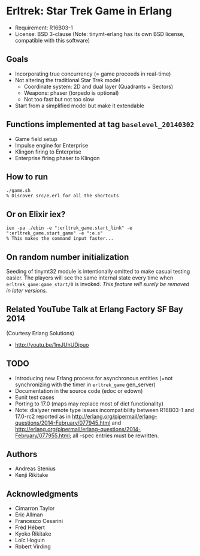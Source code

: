 # Erltrek: Star Trek Game in Erlang

* Requirement: R16B03-1
* License: BSD 3-clause (Note: tinymt-erlang has its own BSD license, compatible with this software)

## Goals

* Incorporating true concurrency (= game proceeds in real-time)
* Not altering the traditional Star Trek model
    * Coordinate system: 2D and dual layer (Quadrants + Sectors)
    * Weapons: phaser (torpedo is optional)
    * Not too fast but not too slow
* Start from a simplified model but make it extendable

## Functions implemented at tag `baselevel_20140302`

* Game field setup
* Impulse engine for Enterprise
* Klingon firing to Enterprise
* Enterprise firing phaser to Klingon

## How to run

    ./game.sh
    % Discover src/e.erl for all the shortcuts

## Or on Elixir iex?

    iex -pa ./ebin -e ":erltrek_game.start_link" -e ":erltrek_game.start_game" -e ":e.s"
    % This makes the command input faster...

## On random number initialization

Seeding of tinymt32 module is intentionally omitted to make casual testing
easier. The players will see the same internal state every time when
`erltrek_game:game_start/0` is invoked.  *This feature will surely be removed
in later versions.*

## Related YouTube Talk at Erlang Factory SF Bay 2014

(Courtesy Erlang Solutions)

* <http://youtu.be/1mJUhUDipuo>

## TODO

* Introducing new Erlang process for asynchronous entities (=not synchronizing with the timer in `erltrek_game` gen\_server)
* Documentation in the source code (edoc or edown)
* Eunit test cases
* Porting to 17.0 (maps may replace most of dict functionality)
* Note: dialyzer remote type issues incompatibility between R16B03-1 and 17.0-rc2 reported as in
<http://erlang.org/pipermail/erlang-questions/2014-February/077945.html> and <http://erlang.org/pipermail/erlang-questions/2014-February/077955.html>; all -spec entries must be rewritten.

## Authors

* Andreas Stenius
* Kenji Rikitake

## Acknowledgments

* Cimarron Taylor
* Eric Allman
* Francesco Cesarini
* Fréd Hébert
* Kyoko Rikitake
* Loïc Hoguin
* Robert Virding

